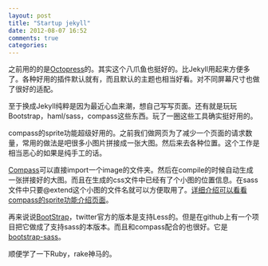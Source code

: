 ```yaml
---
layout: post
title: "Startup jekyll"
date: 2012-08-07 16:52
comments: true
categories: 
---
```

之前用的的是[Octopress][]的。其实这个八爪鱼也挺好的。比Jekyll用起来方便多了。各种好用的插件默认就有，而且默认的主题也相当好看。对不同屏幕尺寸也做了很好的适配。

至于换成Jekyll纯粹是因为最近心血来潮，想自己写写页面。还有就是玩玩Bootstrap，haml/sass，compass这些东西。玩了一圈这些工具确实挺好用的。

compass的sprite功能超级好用的。之前我们做网页为了减少一个页面的请求数量，常用的做法是吧很多小图片拼接成一张大图。然后来去各种位置。这个工作是相当恶心的如果是纯手工的话。

[Compass][]可以直接import一个image的文件夹。然后在compile的时候自动生成一张拼接好的大图。而且在生成的css文件中已经有了个小图的位置信息。在sass文件中只要@extend这个小图的文件名就可以方便取用了。[详细介绍可以看看compass的sprite功能介绍页面][1]。

再来说说[BootStrap][]，twitter官方的版本是支持Less的。但是在github上有一个项目把它做成了支持sass的本版本。而且和compass配合的也很好。它是[bootstrap-sass][]。

顺便学了一下Ruby，rake神马的。

[Octopress]: http://octopress.org
[1]: http://compass-style.org/help/tutorials/spriting/
[bootstrap-sass]: https://github.com/thomas-mcdonald/bootstrap-sass/
[BootStrap]: http://twitter.github.com/bootstrap/
[Compass]: http://compass-style.org